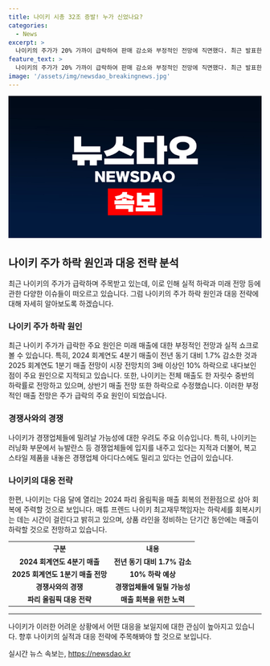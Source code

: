 ```yaml
---
title: 나이키 시총 32조 증발! 누가 신었나요?
categories:
  - News
excerpt: >
  나이키의 주가가 20% 가까이 급락하여 판매 감소와 부정적인 전망에 직면했다. 최근 발표한 실적에 따르면 매출은 감소하고 향후 매출도 부진할 것으로 예상되며, 전날 공개한 2025 회계연도의 매출 전망 또한 실망스러운 결과를 보였다. 이로 인해 나이키는 경쟁 업체에 밀리고 있으며, 역대급의 하락세는 최근 2010년 이후 가장 안 좋은 성적이라고 전문가들은 분석하고 있다. 그러나 나이키는 파리 올림픽을 전환점으로 삼아 매출을 회복하려는 노력을 기울일 전망이다.
feature_text: >
  나이키의 주가가 20% 가까이 급락하여 판매 감소와 부정적인 전망에 직면했다. 최근 발표한 실적에 따르면 매출은 감소하고 향후 매출도 부진할 것으로 예상되며, 전날 공개한 2025 회계연도의 매출 전망 또한 실망스러운 결과를 보였다. 이로 인해 나이키는 경쟁 업체에 밀리고 있으며, 역대급의 하락세는 최근 2010년 이후 가장 안 좋은 성적이라고 전문가들은 분석하고 있다. 그러나 나이키는 파리 올림픽을 전환점으로 삼아 매출을 회복하려는 노력을 기울일 전망이다.
image: '/assets/img/newsdao_breakingnews.jpg'
---
```


<p><img src="/assets/img/newsdao_breakingnews.jpg" alt="implanttips 속보" /></p>

<h2 data-ke-size="size26">나이키 주가 하락 원인과 대응 전략 분석</h2>

<p data-ke-size="size16">최근 나이키의 주가가 급락하며 주목받고 있는데, 이로 인해 실적 하락과 미래 전망 등에 관한 다양한 이슈들이 떠오르고 있습니다. 그럼 나이키의 주가 하락 원인과 대응 전략에 대해 자세히 알아보도록 하겠습니다.</p>

<h3 data-ke-size="size24">나이키 주가 하락 원인</h3>

<p data-ke-size="size16">최근 나이키 주가가 급락한 주요 원인은 미래 매출에 대한 부정적인 전망과 실적 쇼크로 볼 수 있습니다. 특히, 2024 회계연도 4분기 매출이 전년 동기 대비 1.7% 감소한 것과 2025 회계연도 1분기 매출 전망이 시장 전망치의 3배 이상인 10% 하락으로 내다보인 점이 주요 원인으로 지적되고 있습니다. 또한, 나이키는 전체 매출도 한 자릿수 중반의 하락률로 전망하고 있으며, 상반기 매출 전망 또한 하락으로 수정했습니다. 이러한 부정적인 매출 전망은 주가 급락의 주요 원인이 되었습니다.</p>

<h3 data-ke-size="size24">경쟁사와의 경쟁</h3>

<p data-ke-size="size16">나이키가 경쟁업체들에 밀려날 가능성에 대한 우려도 주요 이슈입니다. 특히, 나이키는 러닝화 부문에서 뉴발란스 등 경쟁업체들에 입지를 내주고 있다는 지적과 더불어, 복고스타일 제품을 내놓은 경쟁업체 아디다스에도 밀리고 있다는 언급이 있습니다.</p>

<h3 data-ke-size="size24">나이키의 대응 전략</h3>

<p data-ke-size="size16">한편, 나이키는 다음 달에 열리는 2024 파리 올림픽을 매출 회복의 전환점으로 삼아 회복에 주력할 것으로 보입니다. 매튜 프렌드 나이키 최고재무책임자는 하락세를 회복시키는 데는 시간이 걸린다고 밝히고 있으며, 상품 라인을 정비하는 단기간 동안에는 매출이 하락할 것으로 전망하고 있습니다.</p>

<table>
    <tr>
        <th>구분</th>
        <th>내용</th>
    </tr>
    <tr>
        <td style="text-align: center; height: 17px;"><b>2024 회계연도 4분기 매출</b></td>
        <td style="text-align: center; height: 17px;"><b>전년 동기 대비 1.7% 감소</b></td>
    </tr>
    <tr>
        <td style="text-align: center; height: 17px;"><b>2025 회계연도 1분기 매출 전망</b></td>
        <td style="text-align: center; height: 17px;"><b>10% 하락 예상</b></td>
    </tr>
    <tr>
        <td style="text-align: center; height: 17px;"><b>경쟁사와의 경쟁</b></td>
        <td style="text-align: center; height: 17px;"><b>경쟁업체들에 밀릴 가능성</b></td>
    </tr>
    <tr>
        <td style="text-align: center; height: 17px;"><b>파리 올림픽 대응 전략</b></td>
        <td style="text-align: center; height: 17px;"><b>매출 회복을 위한 노력</b></td>
    </tr>
</table>

<hr>

<p data-ke-size="size16">나이키가 이러한 어려운 상황에서 어떤 대응을 보일지에 대한 관심이 높아지고 있습니다. 향후 나이키의 실적과 대응 전략에 주목해봐야 할 것으로 보입니다.</p>
실시간 뉴스 속보는, <a href="https://newsdao.kr" rel="dofollow">https://newsdao.kr</a>


